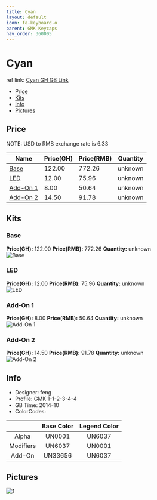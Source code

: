 ```yaml
---
title: Cyan
layout: default
icon: fa-keyboard-o
parent: GMK Keycaps
nav_order: 360005
---
```


# Cyan

ref link: [Cyan GH GB Link](https://geekhack.org/index.php?topic=63953.0)

* [Price](#price)
* [Kits](#kits)
* [Info](#info)
* [Pictures](#pictures)


## Price  
NOTE: USD to RMB exchange rate is 6.33

| Name          | Price(GH)    |  Price(RMB) | Quantity |
| ------------- | ------------ |  ---------- | -------- |
|[Base](#base)|122.00|772.26|unknown|
|[LED](#led)|12.00|75.96|unknown|
|[Add-On 1](#add-on-1)|8.00|50.64|unknown|
|[Add-On 2](#add-on-2)|14.50|91.78|unknown|


## Kits
### Base
**Price(GH):** 122.00    **Price(RMB):** 772.26    **Quantity:** unknown  
<img src="{{ 'assets/images/gmk-keycaps/cyan/kits_pics/base.png' | relative_url }}" alt="Base" class="image featured">

### LED
**Price(GH):** 12.00    **Price(RMB):** 75.96    **Quantity:** unknown  
<img src="{{ 'assets/images/gmk-keycaps/cyan/kits_pics/led.png' | relative_url }}" alt="LED" class="image featured">

### Add-On 1
**Price(GH):** 8.00    **Price(RMB):** 50.64    **Quantity:** unknown  
<img src="{{ 'assets/images/gmk-keycaps/cyan/kits_pics/add-on-1.png' | relative_url }}" alt="Add-On 1" class="image featured">

### Add-On 2
**Price(GH):** 14.50    **Price(RMB):** 91.78    **Quantity:** unknown  
<img src="{{ 'assets/images/gmk-keycaps/cyan/kits_pics/add-on-2.png' | relative_url }}" alt="Add-On 2" class="image featured">


## Info
* Designer: feng
* Profile: GMK 1-1-2-3-4-4
* GB Time: 2014-10
* ColorCodes:  

| |Base Color     | Legend Color
| :-------------: | :-------------: | :------------:
|Alpha|UN0001|UN6037
|Modifiers|UN6037|UN0001
|Add-On|UN33656|UN6037


## Pictures
<img src="{{ 'assets/images/gmk-keycaps/cyan/rendering_pics/1.jpg' | relative_url }}" alt="1" class="image featured">
